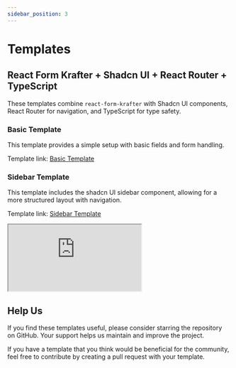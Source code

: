 ```yaml
---
sidebar_position: 3
---
```


# Templates

## React Form Krafter + Shadcn UI + React Router + TypeScript
These templates combine `react-form-krafter` with Shadcn UI components, React Router for navigation, and TypeScript for type safety.

### Basic Template
This template provides a simple setup with basic fields and form handling.

Template link: [Basic Template](https://github.com/gabrieldeavila/react-form-krafter/tree/master/templates/shadcn/router-ts)

### Sidebar Template
This template includes the shadcn UI sidebar component, allowing for a more structured layout with navigation.

Template link: [Sidebar Template](https://github.com/gabrieldeavila/react-form-krafter/tree/master/templates/shadcn/router-sidebar)

<iframe
  src="https://react-form-krafter-sidebar.vercel.app"
  style={{
    width: '100%',
    height: '700px',
    border: '1px solid #ccc',
    borderRadius: '8px',
    overflow: 'hidden',
  }}
  title="React Form Krafter Sidebar Template"
  allow="accelerometer; ambient-light-sensor; camera; encrypted-media; geolocation; gyroscope; hid; microphone; midi; payment; usb; vr; xr-spatial-tracking"
  sandbox="allow-forms allow-modals allow-popups allow-presentation allow-same-origin allow-scripts"
></iframe>


## Help Us
If you find these templates useful, please consider starring the repository on GitHub. Your support helps us maintain and improve the project.

If you have a template that you think would be beneficial for the community, feel free to contribute by creating a pull request with your template.